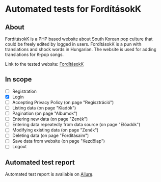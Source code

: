 # Automated tests for FordításokK

## About
FordításokK is a PHP based website about South Korean pop culture that could be freely edited by logged in users.
FordításokK is a pun with translations and shock words in Hungarian. The website is used for adding translations for K-pop songs.

Link to the tested website: [FordításokK](http://forditasokk.probaljaki.hu/)

## In scope
- [ ] Registration
- [x] Login
- [ ] Accepting Privacy Policy (on page "Regisztráció")
- [ ] Listing data (on page "Kiadók")
- [ ] Pagination (on page "Albumok")
- [ ] Entering new data (on page "Zenék")
- [ ] Entering data repeatedly from data source (on page "Előadók")
- [ ] Modifying existing data (on page "Zenék")
- [ ] Deleting data (on page "Fordításaim")
- [ ] Save data from website (on page "Kezdőlap")
- [ ] Logout

## Automated test report
Automated test report is available on [Allure](https://horvathzsofi.github.io/forditasokk-automata-test/).

